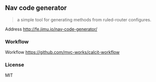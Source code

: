 
Nav code generator
----

> a simple tool for generating methods from ruled-router configures.

Address http://fe.jimu.io/nav-code-generator/

### Workflow

Workflow https://github.com/mvc-works/calcit-workflow

### License

MIT
